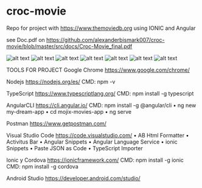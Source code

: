 # croc-movie
Repo for project with https://www.themoviedb.org using IONIC and Angular 

see Doc.pdf on https://github.com/alexanderbismark007/croc-movie/blob/master/src/docs/Croc-Movie_final.pdf

![alt text](https://github.com/alexanderbismark007/croc-movie/blob/master/src/docs/1.jpg)
![alt text](https://github.com/alexanderbismark007/croc-movie/blob/master/src/docs/2.jpg)
![alt text](https://github.com/alexanderbismark007/croc-movie/blob/master/src/docs/3.jpg)
![alt text](https://github.com/alexanderbismark007/croc-movie/blob/master/src/docs/4.jpg)
![alt text](https://github.com/alexanderbismark007/croc-movie/blob/master/src/docs/5.jpg)
![alt text](https://github.com/alexanderbismark007/croc-movie/blob/master/src/docs/6.jpg)
![alt text](https://github.com/alexanderbismark007/croc-movie/blob/master/src/docs/7.jpg)

TOOLS FOR PROJECT
Google Chrome
https://www.google.com/chrome/ 

Nodejs
https://nodejs.org/es/ 
CMD: npm -v

TypeScript
https://www.typescriptlang.org/ 
CMD: npm install -g typescript

AngularCLI
https://cli.angular.io/
CMD: npm install -g @angular/cli 
•	ng new my-dream-app
•	cd mojix-movies-app
•	ng serve

Postman
https://www.getpostman.com/ 

Visual Studio Code
https://code.visualstudio.com/
•	AB Html Formatter
•	Activitus Bar
•	Angular Snippets
•	Angular Language Service
•	ionic Snippets
•	Paste JSON as Code
•	TypeScript Importer

Ionic y Cordova
https://ionicframework.com/ 
CMD: npm install -g ionic
CMD: npm install -g cordova

Android Studio
https://developer.android.com/studio/ 

 
